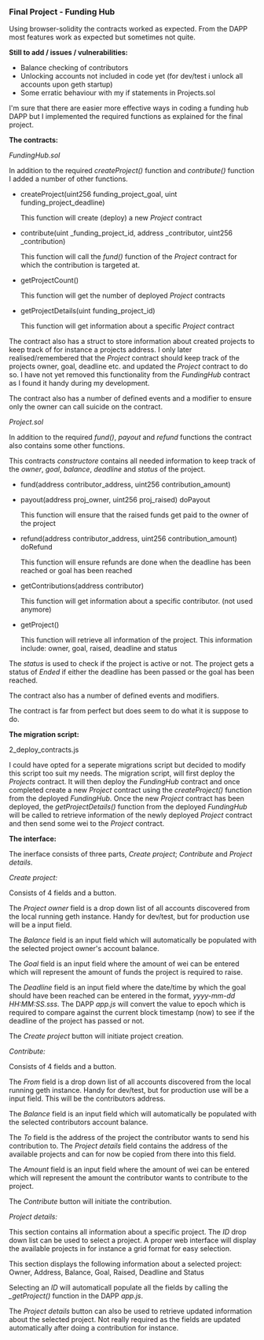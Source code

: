 ### Final Project - Funding Hub

Using browser-solidity the contracts worked as expected. From the DAPP most features work as expected but sometimes not quite. 

**Still to add / issues / vulnerabilities:**
- Balance checking of contributors
- Unlocking accounts not included in code yet (for dev/test i unlock all accounts upon geth startup)
- Some erratic behaviour with my if statements in Projects.sol

I'm sure that there are easier more effective ways in coding a funding hub DAPP but I implemented the required functions as explained for the final project.

**The contracts:**

*FundingHub.sol*

In addition to the required *createProject()* function and *contribute()* function I added a number of other functions.
* createProject(uint256 funding_project_goal, uint funding_project_deadline)
	
  This function will create (deploy) a new *Project* contract 
* contribute(uint _funding_project_id, address _contributor, uint256 _contribution)
  
  This function will call the *fund()* function of the *Project* contract for which the contribution is targeted at.
* getProjectCount()

  This function will get the number of deployed *Project* contracts
* getProjectDetails(uint funding_project_id)

  This function will get information about a specific *Project* contract

The contract also has a struct to store information about created projects to keep track of for instance a projects address. I only later realised/remembered that the *Project* contract should keep track of the projects owner, goal, deadline etc. and updated the *Project* contract to do so. I have not yet removed this functionality from the *FundingHub* contract as I found it handy during my development.

The contract also has a number of defined events and a modifier to ensure only the owner can call suicide on the contract.


*Project.sol*

In addition to the required *fund()*, *payout* and *refund* functions the contract also contains some other functions.

This contracts *constructore* contains all needed information to keep track of the *owner*, *goal*, *balance*, *deadline* and *status* of the project.

* fund(address contributor_address, uint256 contribution_amount)

* payout(address proj_owner, uint256 proj_raised) doPayout

  This function will ensure that the raised funds get paid to the owner of the project
* refund(address contributor_address, uint256 contribution_amount) doRefund

  This function will ensure refunds are done when the deadline has been reached or goal has been reached
* getContributions(address contributor)

  This function will get information about a specific contributor. (not used anymore)
* getProject()

  This function will retrieve all information of the project. This information include: owner, goal, raised, deadline and status

The *status* is used to check if the project is active or not. The project gets a status of *Ended* if either the deadline has been passed or the goal has been reached.

The contract also has a number of defined events and modifiers.

The contract is far from perfect but does seem to do what it is suppose to do.

**The migration script:**

2_deploy_contracts.js

I could have opted for a seperate migrations script but decided to modify this script too suit my needs. The migration script, will first deploy the *Projects* contract. It will then deploy the *FundingHub* contract and once completed create a new *Project* contract using the *createProject()* function from the deployed *FundingHub*. Once the new *Project* contract has been deployed, the *getProjectDetails()* function from the deployed *FundingHub* will be called to retrieve information of the newly deployed *Project* contract and then send some wei to the *Project* contract.


**The interface:**

The inerface consists of three parts, *Create project*; *Contribute* and *Project details*.

*Create project:*

Consists of 4 fields and a button.

The *Project owner* field is a drop down list of all accounts discovered from the local running geth instance. Handy for dev/test, but for production use will be a input field.

The *Balance* field is an input field which will automatically be populated with the selected project owner's account balance.

The *Goal* field is an input field where the amount of wei can be entered which will represent the amount of funds the project is required to raise.

The *Deadline* field is an input field where the date/time by which the goal should have been reached can be entered in the format, *yyyy-mm-dd HH:MM:SS.sss*. The DAPP *app.js* will convert the value to epoch which is required to compare against the current block timestamp (now) to see if the deadline of the project has passed or not.

The *Create project* button will initiate project creation.


*Contribute:*

Consists of 4 fields and a button.

The *From* field is a drop down list of all accounts discovered from the local running geth instance. Handy for dev/test, but for production use will be a input field. This will be the contributors address.

The *Balance* field is an input field which will automatically be populated with the selected contributors account balance.

The *To* field is the address of the project the contributor wants to send his contribution to. The *Project details* field contains the address of the available projects and can for now be copied from there into this field.

The *Amount* field is an input field where the amount of wei can be entered which will represent the amount the contributor wants to contribute to the project.

The *Contribute* button will initiate the contribution.


*Project details:*

This section contains all information about a specific project. The *ID* drop down list can be used to select a project. A proper web interface will display the available projects in for instance a grid format for easy selection. 

This section displays the following information about a selected project:
Owner, Address, Balance, Goal, Raised, Deadline and Status

Selecting an *ID* will automaticall populate all the fields by calling the *_getProject()* function in the DAPP *app.js*.

The *Project details* button can also be used to retrieve updated information about the selected project. Not really required as the fields are updated automatically after doing a contribution for instance.



